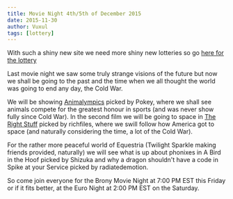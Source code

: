 ```yaml
---
title: Movie Night 4th/5th of December 2015
date: 2015-11-30
author: Vuxul
tags: [lottery]
---
```

With such a shiny new site we need more shiny new lotteries so go [here for the lottery][lottery]

Last movie night we saw some truly strange visions of the future but now we shall be going to the past and the time when we all thought the world was going to end any day, the Cold War.

We will be showing [Animalympics][m1] picked by Pokey, where we shall see animals compete for the greatest honour in sports (and was never show fully since Cold War).
In the second film we will be going to space in [The Right Stuff][m2] picked by richfiles, where we swill follow how America got to space (and naturally considering the time, a lot of the Cold War).

For the rather more peaceful world of Equestria (Twilight Sparkle making friends provided, naturally) we will see what is up about phonixes in A Bird in the Hoof picked by Shizuka and why a dragon shouldn't have a code in Spike at your Service picked by radiatedemotion.

So come join everyone for the Brony Movie Night at 7:00 PM EST this Friday or if it fits better, at the Euro Night at 2:00 PM EST on the Saturday.


[lottery]: https://bronystate.typeform.com/to/fPnq9e
[m1]: http://www.imdb.com/title/tt0078780/
[m2]: http://www.imdb.com/title/tt0086197/
